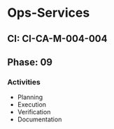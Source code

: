 # Ops-Services

## CI: CI-CA-M-004-004
## Phase: 09

### Activities
- Planning
- Execution
- Verification
- Documentation
